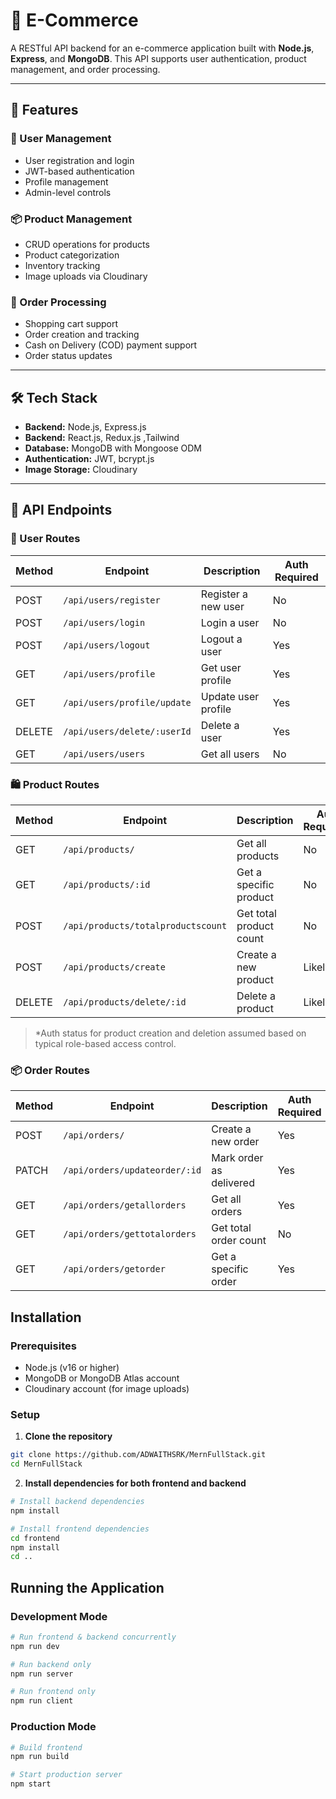 

# 🛒 E-Commerce 

A RESTful API backend for an e-commerce application built with **Node.js**, **Express**, and **MongoDB**. This API supports user authentication, product management, and order processing.

---

## 🚀 Features

### 👤 User Management

* User registration and login
* JWT-based authentication
* Profile management
* Admin-level controls

### 📦 Product Management

* CRUD operations for products
* Product categorization
* Inventory tracking
* Image uploads via Cloudinary

### 🧾 Order Processing

* Shopping cart support
* Order creation and tracking
* Cash on Delivery (COD) payment support
* Order status updates

---

## 🛠️ Tech Stack

* **Backend:** Node.js, Express.js
* **Backend:** React.js, Redux.js ,Tailwind
* **Database:** MongoDB with Mongoose ODM
* **Authentication:** JWT, bcrypt.js
* **Image Storage:** Cloudinary
---

## 🔌 API Endpoints

### 🔐 User Routes

| Method | Endpoint                    | Description         | Auth Required |
| ------ | --------------------------- | ------------------- | ------------- |
| POST   | `/api/users/register`       | Register a new user | No            |
| POST   | `/api/users/login`          | Login a user        | No            |
| POST   | `/api/users/logout`         | Logout a user       | Yes           |
| GET    | `/api/users/profile`        | Get user profile    | Yes           |
| GET    | `/api/users/profile/update` | Update user profile | Yes           |
| DELETE | `/api/users/delete/:userId` | Delete a user       | Yes           |
| GET    | `/api/users/users`          | Get all users       | No            |

### 🛍️ Product Routes

| Method | Endpoint                           | Description             | Auth Required\* |
| ------ | ---------------------------------- | ----------------------- | --------------- |
| GET    | `/api/products/`                   | Get all products        | No              |
| GET    | `/api/products/:id`                | Get a specific product  | No              |
| POST   | `/api/products/totalproductscount` | Get total product count | No              |
| POST   | `/api/products/create`             | Create a new product    | Likely Yes      |
| DELETE | `/api/products/delete/:id`         | Delete a product        | Likely Yes      |

> \*Auth status for product creation and deletion assumed based on typical role-based access control.

### 📦 Order Routes

| Method | Endpoint                      | Description             | Auth Required |
| ------ | ----------------------------- | ----------------------- | ------------- |
| POST   | `/api/orders/`                | Create a new order      | Yes           |
| PATCH  | `/api/orders/updateorder/:id` | Mark order as delivered | Yes           |
| GET    | `/api/orders/getallorders`    | Get all orders          | Yes           |
| GET    | `/api/orders/gettotalorders`  | Get total order count   | No            |
| GET    | `/api/orders/getorder`        | Get a specific order    | Yes           |



## Installation

### Prerequisites

- Node.js (v16 or higher)
- MongoDB or MongoDB Atlas account
- Cloudinary account (for image uploads)

### Setup

1. **Clone the repository**

```bash
git clone https://github.com/ADWAITHSRK/MernFullStack.git
cd MernFullStack
```


2. **Install dependencies for both frontend and backend**

```bash
# Install backend dependencies
npm install

# Install frontend dependencies
cd frontend
npm install
cd ..
```


## Running the Application

### Development Mode

```bash
# Run frontend & backend concurrently
npm run dev

# Run backend only
npm run server

# Run frontend only
npm run client
```

### Production Mode

```bash
# Build frontend
npm run build

# Start production server
npm start
```


